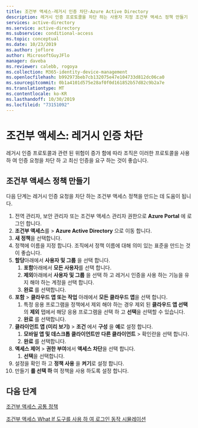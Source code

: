 ```yaml
---
title: 조건부 액세스-레거시 인증 차단-Azure Active Directory
description: 레거시 인증 프로토콜을 차단 하는 사용자 지정 조건부 액세스 정책 만들기
services: active-directory
ms.service: active-directory
ms.subservice: conditional-access
ms.topic: conceptual
ms.date: 10/23/2019
ms.author: joflore
author: MicrosoftGuyJFlo
manager: daveba
ms.reviewer: calebb, rogoya
ms.collection: M365-identity-device-management
ms.openlocfilehash: b992973beb7cb132075e47e104733d812dc06ca0
ms.sourcegitcommit: 0b1a4101d575e28af0f0d161852b57d82c9b2a7e
ms.translationtype: MT
ms.contentlocale: ko-KR
ms.lasthandoff: 10/30/2019
ms.locfileid: "73151092"
---
```

# <a name="conditional-access-block-legacy-authentication"></a>조건부 액세스: 레거시 인증 차단

레거시 인증 프로토콜과 관련 된 위험이 증가 함에 따라 조직은 이러한 프로토콜을 사용 하 여 인증 요청을 차단 하 고 최신 인증을 요구 하는 것이 좋습니다.

## <a name="create-a-conditional-access-policy"></a>조건부 액세스 정책 만들기

다음 단계는 레거시 인증 요청을 차단 하는 조건부 액세스 정책을 만드는 데 도움이 됩니다.

1. 전역 관리자, 보안 관리자 또는 조건부 액세스 관리자 권한으로 **Azure Portal** 에 로그인 합니다.
1. **조건부 액세스**를 > **Azure Active Directory** 으로 이동 합니다.
1. **새 정책**을 선택합니다.
1. 정책에 이름을 지정 합니다. 조직에서 정책 이름에 대해 의미 있는 표준을 만드는 것이 좋습니다.
1. **할당**아래에서 **사용자 및 그룹** 을 선택 합니다.
   1. **포함**아래에서 **모든 사용자**를 선택 합니다.
   1. **제외**아래에서 **사용자 및 그룹** 을 선택 하 고 레거시 인증을 사용 하는 기능을 유지 해야 하는 계정을 선택 합니다. 
   1. **완료** 를 선택합니다.
1. **포함** > **클라우드 앱 또는 작업** 아래에서 **모든 클라우드 앱**을 선택 합니다.
   1. 특정 응용 프로그램을 정책에서 제외 해야 하는 경우 제외 된 **클라우드 앱 선택** 의 **제외** 탭에서 해당 응용 프로그램을 선택 하 고 **선택**을 선택할 수 있습니다.
   1. **완료** 를 선택합니다.
1. **클라이언트 앱 (미리 보기)**  > **조건** 에서 **구성** 을 **예**로 설정 합니다.
   1. **모바일 앱 및 데스크톱 클라이언트만** **다른 클라이언트** > 확인란을 선택 합니다.
   2. **완료** 를 선택합니다.
1. **액세스 제어** > **권한 부여**에서 **액세스 차단**을 선택 합니다.
   1. **선택**을 선택합니다.
1. 설정을 확인 하 고 **정책 사용** 을 **켜기**로 설정 합니다.
1. 만들기 **를 선택 하** 여 정책을 사용 하도록 설정 합니다.

## <a name="next-steps"></a>다음 단계

[조건부 액세스 공통 정책](concept-conditional-access-policy-common.md)

[조건부 액세스 What If 도구를 사용 하 여 로그인 동작 시뮬레이션](troubleshoot-conditional-access-what-if.md)
